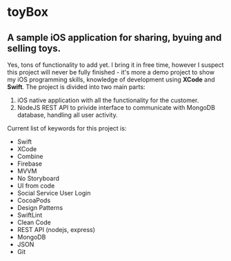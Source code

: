 # toyBox

## A sample iOS application for sharing, byuing and selling toys.

Yes, tons of functionality to add yet. I bring it in free time, however I suspect this project will never be fully finished - it's more a demo project to show my iOS programming skills, knowledge of development using **XCode** and **Swift**.
The project is divided into two main parts:
1. iOS native application with all the functionality for the customer.
2. NodeJS REST API to privide interface to communicate with MongoDB database, handling all user activity.

Current list of keywords for this project is:
- Swift
- XCode
- Combine
- Firebase
- MVVM
- No Storyboard
- UI from code
- Social Service User Login
- CocoaPods
- Design Patterns
- SwiftLint
- Clean Code
- REST API (nodejs, express)
- MongoDB
- JSON
- Git
